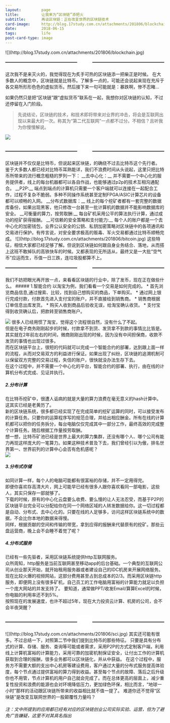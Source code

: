 ```yaml
---
layout:         page
title:          让我来为“区块链”添把火
subtitle:      	再谈区块链：正在改变世界的区块链技术
card-image:		http://blog.17study.com.cn/attachments/201806/blockchain.jpg
date:           2018-06-15
tags:           life
post-card-type: image
---
```

<link rel="stylesheet" type="text/css" href="{{ "/assets/css/sectors.css" | prepend: site.baseurl }}">
![](http://blog.17study.com.cn/attachments/201806/blockchain.jpg)
<section style="text-align: center; height: 50px;"><section style="width:48px;height:48px;color:#fff;font-size:16px;line-height:48px;display:inline-block;text-align:center;background-image:url(http://image2.135editor.com/mmbiz_gif/yqVAqoZvDibElUrxgDE4QeKBff3ehKBcxKdGhmMbTCFtF1y4BYviab1IbDHuSvqYyrFUFdicSOrOMABzH2nfYVm0A/0?wx_fmt=gif);background-repeat:no-repeat;background-size:100%;background-position:0;margin:0 auto;background-color:rgb(255,255,255);"><p style="margin:10px;padding:0px;font-size:16px;text-align:center;font-weight:bold;color:#ffffff"><span>1</span></p></section><section style="height:2px;background-color:rgb(34,33,33);margin-top:-26px;"></section></section>
这次我不是来灭火的，我觉得现在为炙手可热的区块链添一把柴正是时候。  
在大多数人的概念中，区块链就是比特币。了解多一点的，可能还会说起来现在充斥于各交易所形形色色的虚拟货币。然后接下来一句可能就是：暴跌啊，惨不忍睹...   

如果仍然只是把“区块链”跟“虚拟货币”联系在一起，我想你对区块链的认知，不过还停留在入门阶段。  
>先说结论，区块链的技术，和技术即将带来对业界的冲击，将会是互联网出现以来最大的一次。称其为“第二代互联网”一点都不过分。不相信？且听我为你慢慢解说。  

![](http://blog.17study.com.cn/attachments/201806/bc1.jpg)
<section style="text-align: center; height: 50px;"><section style="width:48px;height:48px;color:#fff;font-size:16px;line-height:48px;display:inline-block;text-align:center;background-image:url(http://image2.135editor.com/mmbiz_gif/yqVAqoZvDibElUrxgDE4QeKBff3ehKBcxKdGhmMbTCFtF1y4BYviab1IbDHuSvqYyrFUFdicSOrOMABzH2nfYVm0A/0?wx_fmt=gif);background-repeat:no-repeat;background-size:100%;background-position:0;margin:0 auto;background-color:rgb(255,255,255);"><p style="margin:10px;padding:0px;font-size:16px;text-align:center;font-weight:bold;color:#ffffff"><span>2</span></p></section><section style="height:2px;background-color:rgb(34,33,33);margin-top:-26px;"></section></section>
区块链并不仅仅是比特币，但说起来区块链，的确绕不过去比特币这个先行者。  
鉴于大多数人都已经对比特币耳熟能详，我们不浪费时间从头说起，这里只把比特币所带来的流行概念粗糙的罗列一下：  
__去中心化：__ 并不需要一个中心化的服务提供者，线上的每台机器都可以各自作战，也能够通过p2p的技术互相沟通配合。  
__P2P:__ 端点到端点的计算机只需要一个客户端就可以连接在一起配合工作，过程不复杂不脆弱。多种不同操作系统甚至定制FPGA/ASIC计算芯片的设备都可以顺畅的入网。  
__分布式数据库：__ 线上的每个挖矿者都有一套完整的数据库备份，如果出现黑客，他只修改一台甚至一批计算机的数据并不能影响数据库的安全。  
__可衡量的算力，按劳取酬:__ 每台矿机采用公平的算法执行计算，通过成功的挖矿获得报酬。  
__可信赖的安全策略和支付能力:__ 每个人的账户都是一个去中心化的加密钱包，业界公认安全的公钥、私钥加密策略对区块链中的各项通讯和交易进行保护。有传言说，对安全要求极高的贩毒、军火交易都通过比特币顺畅完成。  
![](http://blog.17study.com.cn/attachments/201806/bitcoin.jpg)
这些特征，相信大家都已经足够了解。但说到区块链如何跟自身业务结合、落地，从而搭上这班不敢掉队的高铁快车的时候。又都表现的无所适从，最终又是一大批“空气币”应运而生，币值一日三跌，连垃圾股都算不上。   

<section style="text-align: center; height: 50px;"><section style="width:48px;height:48px;color:#fff;font-size:16px;line-height:48px;display:inline-block;text-align:center;background-image:url(http://image2.135editor.com/mmbiz_gif/yqVAqoZvDibElUrxgDE4QeKBff3ehKBcxKdGhmMbTCFtF1y4BYviab1IbDHuSvqYyrFUFdicSOrOMABzH2nfYVm0A/0?wx_fmt=gif);background-repeat:no-repeat;background-size:100%;background-position:0;margin:0 auto;background-color:rgb(255,255,255);"><p style="margin:10px;padding:0px;font-size:16px;text-align:center;font-weight:bold;color:#ffffff"><span>3</span></p></section><section style="height:2px;background-color:rgb(34,33,33);margin-top:-26px;"></section></section>
我们不妨把眼光再开放一点，来看看区块链的行业中，除了发币，现在正在做些什么。  
##### 1.智能合约
以淘宝为例，我们看看一个交易是如何完成的。  
* 首先浏览商品信息,通过搜索、比较，找到自己想购买的商品，下单购买。  
* 通过网上银行完成付款，付款首先进入支付宝的账户，并不直接给到销售商。  
* 销售商根据订单信息出库发货。  
* 购买人收到商品后验收无误，给淘宝确认收货。  
* 支付宝得到收货确认后，把款转至销售商账户。  

![](http://blog.17study.com.cn/attachments/201806/taobao.jpeg)
很多人已经用惯了淘宝，觉得这个流程很自然，没有什么了不起。  
但是在电子商务刚刚起步的时候，付款拿不到货、发货拿不到款的事情比比皆是。其实就在2年前左右的时间，微商刚刚出现的时候，因为没有中间担保商，收款不发货的事情也出现过很多。  
而在区块链平台上，很短的代码就可以完成一个智能合约的部署，达到跟上面一样的流程，从而对交易双方的利益进行保证。如果出现了纠纷，区块链的追溯机制可以保留双方完整的交易过程，失信的账户，很快就没办法生存下去。  
在这个过程中，并不需要一个中心化的平台，智能合约的部署、执行，由在线的计算机分布式完成、见证并执行。  
##### 2.分布计算
在比特币挖矿中，很遭人诟病的就是大量的算力浪费在毫无意义的hash计算中。这其实已经是老黄历了。  
新的区块链系统，很多都已经实现了在完成简单的挖矿运算的同时，可以接受发布的计算任务。只要你的运算程序写的规范合理，并给出相应酬金。所有在线的计算机都可以把你的任务拆分，每台电脑仅仅完成其中一部分工作，最终高效的完成整个计算任务。随后根据工作量按劳取酬。   
想一想，比特币矿池已经是世界上最大的算力集群，还没有哪个人、哪个公司有能力再现这样庞大的一笔算力。如果这种技术普及下去，我们曾经引以为傲，排名世界第一、世界前列的计算中心会否有危机感呢？  
![](http://blog.17study.com.cn/attachments/201806/dist.jpg)

##### 3.分布式存储
如同计算一样，每个人的电脑可能都有很富裕的存储，并不一定用得完。  
即便你喜欢存高清大片，网上可能早已经有很多人跟你喜欢看同一部电影，这些人，其实只保存一部就够了。  
下载的时候，原有的中心化云盘要么收费、要么慢的让人无法忍受，而基于P2P的区块链平台完全可以分配给你在同一个网络区域的人转发数据给你。这一切过程都是自动、分布式、去中心化的。只要在线的人足够多，访问这样区块链系统中的数据，不会比你本地的数据来得慢。  
同样，根据贡献的空间和传输的带宽，拿到应得的报酬来代替原有的挖矿。那些云盘运营商，晚上会不会睡不着觉了呢？  

##### 4.分布式服务
已经有一些先驱者，采用区块链系统提供http互联网服务。  
众所周知，http服务是当前互联网甚至移动app的后台基础。一个典型的互联网公司从创业那天开始，就开始租用服务器或者建设自己的IDC机房来开展网络服务。现在比较火爆的视频网站，这部分费用甚至占到总成本的2/3。而采用区块链http服务，即便网上没有很多矿机，自己员工的工作电脑用富裕的计算能力就足以负担一个庞大网站的并发支持了。
要知道，通常做PPT/收发Email/算算Excel的时候，你电脑的利用率还不到5%。  
按照现在的发展速度，也许不超过5年，现在大力投资云计算、机房的公司，会不会半夜哭醒？  

<section style="text-align: center; height: 50px;"><section style="width:48px;height:48px;color:#fff;font-size:16px;line-height:48px;display:inline-block;text-align:center;background-image:url(http://image2.135editor.com/mmbiz_gif/yqVAqoZvDibElUrxgDE4QeKBff3ehKBcxKdGhmMbTCFtF1y4BYviab1IbDHuSvqYyrFUFdicSOrOMABzH2nfYVm0A/0?wx_fmt=gif);background-repeat:no-repeat;background-size:100%;background-position:0;margin:0 auto;background-color:rgb(255,255,255);"><p style="margin:10px;padding:0px;font-size:16px;text-align:center;font-weight:bold;color:#ffffff"><span>4</span></p></section><section style="height:2px;background-color:rgb(34,33,33);margin-top:-26px;"></section></section>
![](http://blog.17study.com.cn/attachments/201806/sci.jpg)
其实还可能有很多。不过总结一下，对照第二节中我们提到比特币的那些特征。  
只要是具有分布式的计算、存储、服务、查询等可能或者需求，采用P2P的方式定制客户端，利用线上计算机富裕的计算能力，采用可靠的加密机制保证安全，让付出工作的计算机获取到合理的报酬，很多业务都可以区块链化，并从中获益。  
在这个过程中，服务方不需要大额的支出中心机房等建设费用，客户通过大量的分布式服务提高体验度，每个节点通过提供富裕的算力得到收益。甚至每个节点的故障、落后之后升级你也不用管，节点计算机的用户自己就会完成了。而在总体更高的层面上，减少重复性投资和浪费的能源也会对环境降低压力，更加绿色环保，相比而言，“地球一小时”那样的活动跟区块链所带来的收益相比就不值一提了。  
难道你还不觉得“区块链”是改变互联网世界的一股颠覆性力量吗？  

###### 注：文中所提到的应用都已经有对应的区块链创业公司实际实验、运营，但为了避免广告嫌疑，这里不对其具名指出

